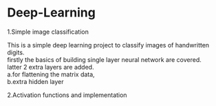 # Deep-Learning 

1.Simple image classification

This is a simple deep learning project to classify images of handwritten digits.  
firstly the basics of building single layer neural network are covered.  
latter 2 extra layers are added.  
a.for flattening the matrix data,  
b.extra hidden layer 

2.Activation functions and implementation

